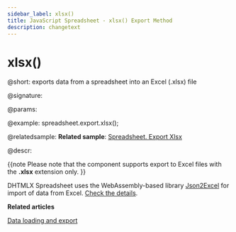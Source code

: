 ```yaml
---
sidebar_label: xlsx()
title: JavaScript Spreadsheet - xlsx() Export Method
description: changetext
---
```


# xlsx()

@short: exports data from a spreadsheet into an Excel (.xlsx) file

@signature:

@params:

@example:
spreadsheet.export.xlsx();

@relatedsample:
**Related sample**: [Spreadsheet. Export Xlsx](https://snippet.dhtmlx.com/btyo3j8s)

@descr:

{{note Please note that the component supports export to Excel files with the **.xlsx** extension only. }}

DHTMLX Spreadsheet uses the WebAssembly-based library [Json2Excel](https://github.com/dhtmlx/json2excel) for import of data from Excel. [Check the details](loading_data.md#exporting-data).

**Related articles**

[Data loading and export](loading_data.md)
